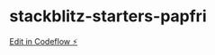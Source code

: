 # stackblitz-starters-papfri

[Edit in Codeflow ⚡️](https://stackblitz.com/~/github.com/kohheepeace/stackblitz-starters-papfri)